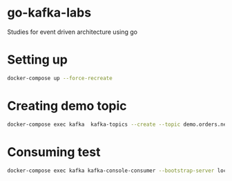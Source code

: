 # go-kafka-labs
Studies for event driven architecture using go

# Setting up 

```sh
docker-compose up --force-recreate
```

# Creating demo topic

```sh
docker-compose exec kafka  kafka-topics --create --topic demo.orders.new --partitions 3 --replication-factor 3 --if-not-exists --zookeeper zookeeper:32181
```


# Consuming test 

```sh
docker-compose exec kafka kafka-console-consumer --bootstrap-server localhost:29092 --topic demo.orders.new --from-beginning --max-messages 100 
```
